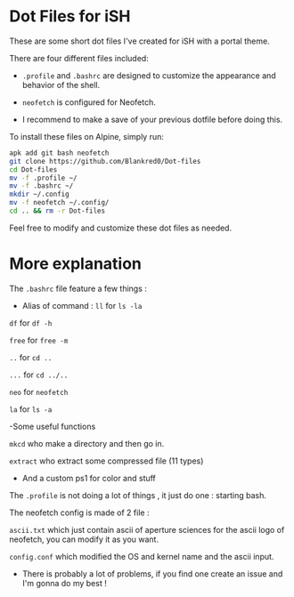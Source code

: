 # Dot Files for iSH

These are some short dot files I've created for iSH with a portal theme.

There are four different files included:

- `.profile` and `.bashrc` are designed to customize the appearance and behavior of the shell.
- `neofetch` is configured for Neofetch.

- I recommend to make a save of your previous dotfile before doing this.

To install these files on Alpine, simply run:

```sh
apk add git bash neofetch
git clone https://github.com/Blankred0/Dot-files
cd Dot-files
mv -f .profile ~/
mv -f .bashrc ~/
mkdir ~/.config
mv -f neofetch ~/.config/
cd .. && rm -r Dot-files
```

Feel free to modify and customize these dot files as needed.

# More explanation 
The `.bashrc` file feature a few things :

- Alias of command :
 `ll` for `ls -la`
 
`df` for `df -h`
 
`free` for `free -m`
 
`..` for `cd ..`
 
`...` for `cd ../..`
 
`neo` for `neofetch`
 
`la` for `ls -a`

-Some useful functions

`mkcd` who make a directory and then go in.

`extract` who extract some compressed file (11 types)

- And a custom ps1 for color and stuff

The `.profile` is not doing a lot of things , it just do one : starting bash.

The neofetch config is made of 2 file :

`ascii.txt` which just contain ascii of aperture sciences for the ascii logo of neofetch, you can modify it as you want.

`config.conf` which modified the OS and kernel name and the ascii input.






- There is probably a lot of problems, if you find one create an issue and I'm gonna do my best !
